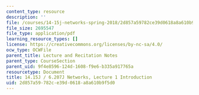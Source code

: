 ```yaml
---
content_type: resource
description: ''
file: /courses/14-15j-networks-spring-2018/2d857a59782ce39d0618a8a610b9f5d0_MIT14_15jS18_lec1.pdf
file_size: 2695547
file_type: application/pdf
learning_resource_types: []
license: https://creativecommons.org/licenses/by-nc-sa/4.0/
ocw_type: OCWFile
parent_title: Lecture and Recitation Notes
parent_type: CourseSection
parent_uid: 9f4e8596-124d-1608-f9e6-b335a917765a
resourcetype: Document
title: 14.15J / 6.207J Networks, Lecture 1 Introduction
uid: 2d857a59-782c-e39d-0618-a8a610b9f5d0
---
```

